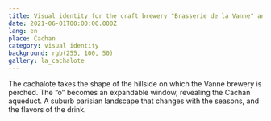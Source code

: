 ```yaml
---
title: Visual identity for the craft brewery "Brasserie de la Vanne" and its beer "La Cachalote"
date: 2021-06-01T00:00:00.000Z
lang: en
place: Cachan
category: visual identity
background: rgb(255, 100, 50)
gallery: la_cachalote
---
```

The cachalote takes the shape of the hillside on which the Vanne brewery is perched. The “o” becomes an expandable window, revealing the Cachan aqueduct. A suburb parisian landscape that changes with the seasons, and the flavors of the drink. 